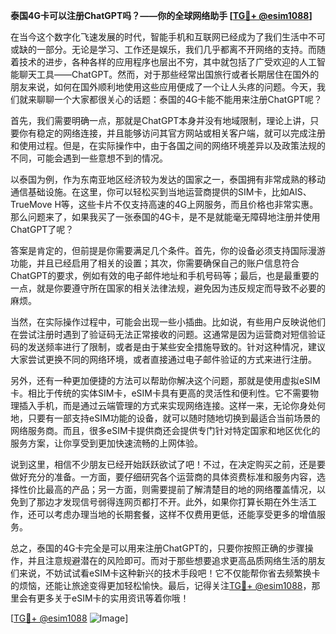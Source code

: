 **泰国4G卡可以注册ChatGPT吗？——你的全球网络助手 [[TG💪+ @esim1088](https://t.me/s/esim1088)]**

在当今这个数字化飞速发展的时代，智能手机和互联网已经成为了我们生活中不可或缺的一部分。无论是学习、工作还是娱乐，我们几乎都离不开网络的支持。而随着技术的进步，各种各样的应用程序也层出不穷，其中就包括了广受欢迎的人工智能聊天工具——ChatGPT。然而，对于那些经常出国旅行或者长期居住在国外的朋友来说，如何在国外顺利地使用这些应用便成了一个让人头疼的问题。今天，我们就来聊聊一个大家都很关心的话题：泰国的4G卡能不能用来注册ChatGPT呢？

首先，我们需要明确一点，那就是ChatGPT本身并没有地域限制，理论上讲，只要你有稳定的网络连接，并且能够访问其官方网站或相关客户端，就可以完成注册和使用过程。但是，在实际操作中，由于各国之间的网络环境差异以及政策法规的不同，可能会遇到一些意想不到的情况。

以泰国为例，作为东南亚地区经济较为发达的国家之一，泰国拥有非常成熟的移动通信基础设施。在这里，你可以轻松买到当地运营商提供的SIM卡，比如AIS、TrueMove H等，这些卡片不仅支持高速的4G上网服务，而且价格也非常实惠。那么问题来了，如果我买了一张泰国的4G卡，是不是就能毫无障碍地注册并使用ChatGPT了呢？

答案是肯定的，但前提是你需要满足几个条件。首先，你的设备必须支持国际漫游功能，并且已经启用了相关的设置；其次，你需要确保自己的账户信息符合ChatGPT的要求，例如有效的电子邮件地址和手机号码等；最后，也是最重要的一点，就是你要遵守所在国家的相关法律法规，避免因为违反规定而导致不必要的麻烦。

当然，在实际操作过程中，可能会出现一些小插曲。比如说，有些用户反映说他们在尝试注册时遇到了验证码无法正常接收的问题。这通常是因为运营商对短信验证码的发送频率进行了限制，或者是由于某些安全措施导致的。针对这种情况，建议大家尝试更换不同的网络环境，或者直接通过电子邮件验证的方式来进行注册。

另外，还有一种更加便捷的方法可以帮助你解决这个问题，那就是使用虚拟eSIM卡。相比于传统的实体SIM卡，eSIM卡具有更高的灵活性和便利性。它不需要物理插入手机，而是通过云端管理的方式来实现网络连接。这样一来，无论你身处何地，只要有一部支持eSIM功能的设备，就可以随时随地切换到最适合当前场景的网络服务商。而且，很多eSIM卡提供商还会提供专门针对特定国家和地区优化的服务方案，让你享受到更加快速流畅的上网体验。

说到这里，相信不少朋友已经开始跃跃欲试了吧！不过，在决定购买之前，还是要做好充分的准备。一方面，要仔细研究各个运营商的具体资费标准和服务内容，选择性价比最高的产品；另一方面，则需要提前了解清楚目的地的网络覆盖情况，以免到了那边才发现信号弱得连网页都打不开。此外，如果你打算长期在外生活工作，还可以考虑办理当地的长期套餐，这样不仅费用更低，还能享受更多的增值服务。

总之，泰国的4G卡完全是可以用来注册ChatGPT的，只要你按照正确的步骤操作，并且注意规避潜在的风险即可。而对于那些想要追求更高品质网络生活的朋友们来说，不妨试试看eSIM卡这种新兴的技术手段吧！它不仅能帮你省去频繁换卡的烦恼，还能让旅途变得更加轻松愉快。最后，记得关注[TG💪+ @esim1088](https://t.me/s/esim1088)，那里会有更多关于eSIM卡的实用资讯等着你哦！

[[TG💪+ @esim1088](https://t.me/s/esim1088) ![Image](https://i.postimg.cc/4NQfJmqS/Snipaste-2025-05-13-00-14-12.png)]